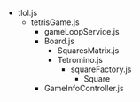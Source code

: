  * tlol.js
    * tetrisGame.js
       * gameLoopService.js
       * Board.js
          * SquaresMatrix.js 
          * Tetromino.js
             * squareFactory.js
                * Square 
       * GameInfoController.js
